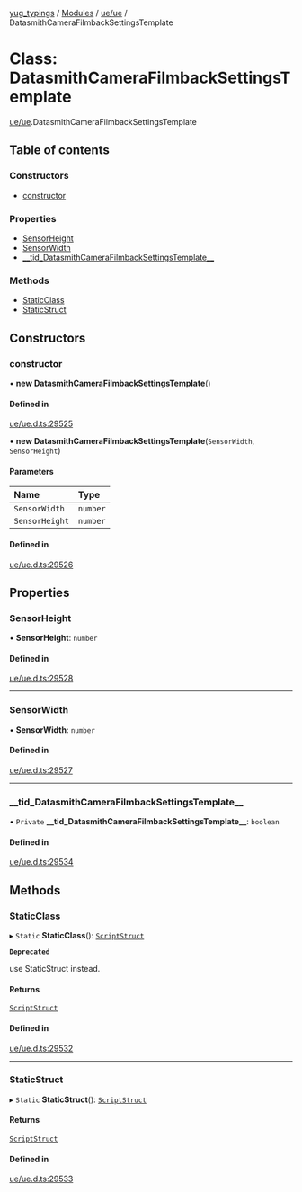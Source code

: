 [yug_typings](../README.md) / [Modules](../modules.md) / [ue/ue](../modules/ue_ue.md) / DatasmithCameraFilmbackSettingsTemplate

# Class: DatasmithCameraFilmbackSettingsTemplate

[ue/ue](../modules/ue_ue.md).DatasmithCameraFilmbackSettingsTemplate

## Table of contents

### Constructors

- [constructor](ue_ue.DatasmithCameraFilmbackSettingsTemplate.md#constructor)

### Properties

- [SensorHeight](ue_ue.DatasmithCameraFilmbackSettingsTemplate.md#sensorheight)
- [SensorWidth](ue_ue.DatasmithCameraFilmbackSettingsTemplate.md#sensorwidth)
- [\_\_tid\_DatasmithCameraFilmbackSettingsTemplate\_\_](ue_ue.DatasmithCameraFilmbackSettingsTemplate.md#__tid_datasmithcamerafilmbacksettingstemplate__)

### Methods

- [StaticClass](ue_ue.DatasmithCameraFilmbackSettingsTemplate.md#staticclass)
- [StaticStruct](ue_ue.DatasmithCameraFilmbackSettingsTemplate.md#staticstruct)

## Constructors

### constructor

• **new DatasmithCameraFilmbackSettingsTemplate**()

#### Defined in

[ue/ue.d.ts:29525](https://github.com/YugMetaverse/yug_typings/blob/b7d9b19/ue/ue.d.ts#L29525)

• **new DatasmithCameraFilmbackSettingsTemplate**(`SensorWidth`, `SensorHeight`)

#### Parameters

| Name | Type |
| :------ | :------ |
| `SensorWidth` | `number` |
| `SensorHeight` | `number` |

#### Defined in

[ue/ue.d.ts:29526](https://github.com/YugMetaverse/yug_typings/blob/b7d9b19/ue/ue.d.ts#L29526)

## Properties

### SensorHeight

• **SensorHeight**: `number`

#### Defined in

[ue/ue.d.ts:29528](https://github.com/YugMetaverse/yug_typings/blob/b7d9b19/ue/ue.d.ts#L29528)

___

### SensorWidth

• **SensorWidth**: `number`

#### Defined in

[ue/ue.d.ts:29527](https://github.com/YugMetaverse/yug_typings/blob/b7d9b19/ue/ue.d.ts#L29527)

___

### \_\_tid\_DatasmithCameraFilmbackSettingsTemplate\_\_

• `Private` **\_\_tid\_DatasmithCameraFilmbackSettingsTemplate\_\_**: `boolean`

#### Defined in

[ue/ue.d.ts:29534](https://github.com/YugMetaverse/yug_typings/blob/b7d9b19/ue/ue.d.ts#L29534)

## Methods

### StaticClass

▸ `Static` **StaticClass**(): [`ScriptStruct`](ue_ue.ScriptStruct.md)

**`Deprecated`**

use StaticStruct instead.

#### Returns

[`ScriptStruct`](ue_ue.ScriptStruct.md)

#### Defined in

[ue/ue.d.ts:29532](https://github.com/YugMetaverse/yug_typings/blob/b7d9b19/ue/ue.d.ts#L29532)

___

### StaticStruct

▸ `Static` **StaticStruct**(): [`ScriptStruct`](ue_ue.ScriptStruct.md)

#### Returns

[`ScriptStruct`](ue_ue.ScriptStruct.md)

#### Defined in

[ue/ue.d.ts:29533](https://github.com/YugMetaverse/yug_typings/blob/b7d9b19/ue/ue.d.ts#L29533)
